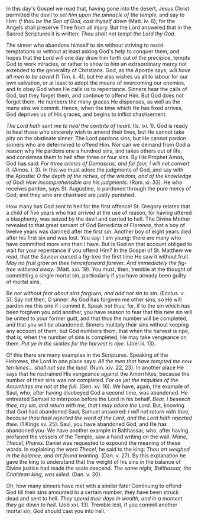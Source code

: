 
In this day\'s Gospel we read that, having gone into the desert, Jesus Christ permitted the devil to *set him upon the pinnacle of the temple*, and say to Him: *If thou be the Son of God, cast thyself down* (Matt. iv. 6); for the Angels shall preserve Thee from all injury. But the Lord answered that in the Sacred Scriptures it is written: *Thou shalt not tempt the Lord thy God.*

The sinner who abandons himself to sin without striving to resist temptations or without at least asking God\'s help to conquer them, and hopes that the Lord will one day draw him forth out of the precipice, tempts God to work miracles, or rather to show to him an extraordinary mercy not extended to the generality of Christians. God, as the Apostle says, *will have all men to be saved* (1 Tim. ii. 4); but He also wishes us all to labour for our own salvation, or at least to adopt the means of overcoming our enemies, and to obey God when He calls us to repentance. Sinners hear the calls of God, but they forget them, and continue to offend Him. But God does not forget them. He numbers the many graces He dispenses, as well as the many sins we commit. Hence, when the time which He has fixed arrives, God deprives us of His graces, and begins to inflict chastisement.

*The Lord hath sent me to heal the contrite of heart.* (Is. lxi. 1). God is ready to heal those who sincerely wish to amend their lives, but He cannot take pity on the obstinate sinner. The Lord pardons sins, but He cannot pardon sinners who are determined to offend Him. Nor can we demand from God a reason why He pardons one a hundred sins, and takes others out of life, and condemns them to hell after three or four sins. By His Prophet Amos, God has said: *For three crimes of Damascus, and for four, I will not convert it.* (Amos. i. 3). In this we must adore the judgments of God, and say with the Apostle: *O the depth of the riches, of the wisdom, and of the knowledge of God! How incomprehensible are his judgments.* (Rom. xi. 33). He who receives pardon, says St. Augustine, is pardoned through the pure mercy of God; and they who are chastised are justly punished.

How many has God sent to hell for the first offence! St. Gregory relates that a child of five years who had arrived at the use of reason, for having uttered a blasphemy, was seized by the devil and carried to hell. The Divine Mother revealed to that great servant of God Benedicta of Florence, that a boy of twelve years was damned after the first sin. Another boy of eight years died after his first sin and was lost. You say: I am young: there are many who have committed more sins than I have. But is God on that account obliged to wait for your repentance if you offend Him? In the Gospel of St. Matthew we read, that the Saviour cursed a fig-tree the first time He saw it without fruit. *May no fruit grow on thee henceforward forever. And immediately the fig-tree withered away*. (Matt. xxi. 19). You must, then, tremble at the thought of committing a single mortal sin, particularly if you have already been guilty of mortal sins.

*Be not without fear about sins forgiven, and add not sin to sin.* (Ecclus. v. 5). Say not then, O sinner: As God has forgiven me other sins, so He will pardon me this one if I commit it. Speak not thus; for, if to the sin which has been forgiven you add another, you have reason to fear that this new sin will be united to your former guilt, and that thus the number will be completed, and that you will be abandoned. Sinners multiply their sins without keeping any account of them; but God numbers them, that when the harvest is ripe, that is, when the number of sins is completed, He may take vengeance on them. *Put ye in the sickles for the harvest is ripe.* (Joel iii. 13).

Of this there are many examples in the Scriptures. Speaking of the Hebrews, the Lord in one place says: *All the men that have tempted me now ten times... shall not see the land.* (Num. xiv. 22, 23). In another place He says that he restrained His vengeance against the Amorrhites, because the number of their sins was not completed. *For as yet the iniquities of the Amorrhites are not at the full.* (Gen. xv. 16). We have, again, the example of Saul, who, after having disobeyed God a second time, was abandoned. He entreated Samuel to interpose before the Lord in his behalf. *Bear, I beseech thee, my sin, and return with me, that I may adore the Lord.* But, knowing that God had abandoned Saul, Samuel answered: *I will not return with thee, because thou hast rejected the word of the Lord, and the Lord hath rejected thee.* (1 Kings xv. 25). Saul, you have abandoned God, and He has abandoned you. We have another example in Balthassar, who, after having profaned the vessels of the Temple, saw a hand writing on the wall: *Mane, Thecel, Phares*. Daniel was requested to expound the meaning of these words. In explaining the word *Thecel*, he said to the king: *Thou art weighed in the balance, and art found wanting.* (Dan. v. 27). By this explanation he gave the king to understand that the weight of his sins in the balance of Divine justice had made the scale descend. *The same night, Balthassar, the Chaldean king, was killed*. (Dan. v. 30).

Oh, how many sinners have met with a similar fate! Continuing to offend God till their sins amounted to a certain number, they have been struck dead and sent to hell. *They spend their days in wealth, and in a moment they go down to hell*. (Job xxi. 13). Tremble lest, if you commit another mortal sin, God should cast you into hell.


